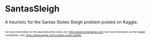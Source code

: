 # SantasSleigh
A heuristic for the Santas Stolen Sleigh problem posted on Kaggle.

<h10 style="font-size: 8px">For more information on the idea behind the code, visit: http://www.shotamakino.com/</h10>
<h10 style="font-size: 8px">For more information on the Kaggle competition, visit: https://www.kaggle.com/c/santas-stolen-sleigh/</h10>
